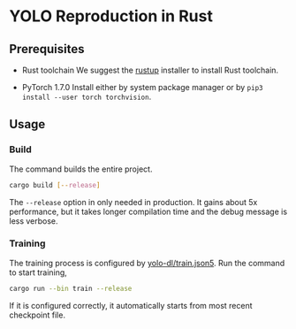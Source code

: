 # YOLO Reproduction in Rust

## Prerequisites

- Rust toolchain
We suggest the [rustup](https://rustup.rs/) installer to install Rust toolchain.

- PyTorch 1.7.0
Install either by system package manager or by `pip3 install --user torch torchvision`.

## Usage

### Build

The command builds the entire project.


```sh
cargo build [--release]
```

The `--release` option in only needed in production. It gains about 5x performance, but it takes longer compilation time and the debug message is less verbose.

### Training

The training process is configured by [yolo-dl/train.json5](yolo-dl/train.json5). Run the command to start training,

```sh
cargo run --bin train --release
```

If it is configured correctly, it automatically starts from most recent checkpoint file.
